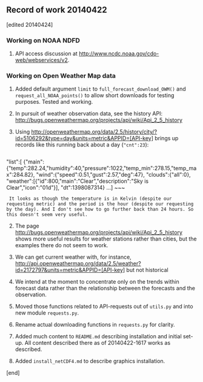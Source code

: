 ## Record of work 20140422

[edited 20140424]

### Working on NOAA NDFD

1. API access discussion at http://www.ncdc.noaa.gov/cdo-web/webservices/v2.

### Working on Open Weather Map data

1. Added default argument `limit` to `full_forecast_download_OWM()` and `request_all_NOAA_points()` to allow short downloads for testing purposes. Tested and working.

1. In pursuit of weather observation data, see the history API: http://bugs.openweathermap.org/projects/api/wiki/Api_2_5_history

  2. Using http://openweathermap.org/data/2.5/history/city/?id=5106292&type=day&units=metric&APPID=[API-key] brings up records like this running back about a day (`"cnt":23`):

        ~~~
"list":[
 {"main":{"temp":282.24,"humidity":40,"pressure":1022,"temp_min":278.15,"temp_max":284.82},
  "wind":{"speed":0.51,"gust":2.57,"deg":47},
  "clouds":{"all":0},
  "weather":[{"id":800,"main":"Clear","description":"Sky is Clear","icon":"01d"}],
  "dt":1398087314}
...]
        ~~~

     It looks as though the temperature is in Kelvin (despite our requesting metric) and the period is the hour (despite our requesting by the day). And I don't see how to go further back than 24 hours. So this doesn't seem very useful.

  2. The page http://bugs.openweathermap.org/projects/api/wiki/Api_2_5_history shows more useful results for weather stations rather than cities, but the examples there do not seem to work. 
  2. We can get current weather with, for instance, http://api.openweathermap.org/data/2.5/weather?id=2172797&units=metric&APPID=[API-key] but not historical
  2. We intend at the moment to concentrate only on the trends within forecast data rather than the relationship between the forecasts and the observation.

1. Moved those functions related to API-requests out of `utils.py` and into new module `requests.py`.

1. Rename actual downloading functions in `requests.py` for clarity.

1. Added much content to `README.md` describing installation and initial set-up. All content described there as of 20140422-1617 works as described.

1. Added `install_netCDF4.md` to describe graphics installation.

[end]
